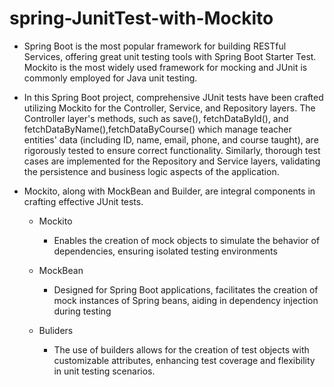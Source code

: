 # spring-JunitTest-with-Mockito

* Spring Boot is the most popular framework for building RESTful Services, offering great unit testing tools with Spring Boot Starter Test. Mockito is the most widely used framework for mocking and JUnit is commonly employed for Java unit testing.

* In this Spring Boot project, comprehensive JUnit tests have been crafted utilizing Mockito for the Controller, Service, and Repository layers. The Controller layer's methods, such as save(), fetchDataById(), and fetchDataByName(),fetchDataByCourse() which manage teacher entities' data (including ID, name, email, phone, and course taught), are rigorously tested to ensure correct functionality. Similarly, thorough test cases are implemented for the Repository and Service layers, validating the persistence and business logic aspects of the application.

* Mockito, along with MockBean and Builder, are integral components in crafting effective JUnit tests.

    * Mockito
        - Enables the creation of mock objects to simulate the behavior of dependencies, ensuring isolated testing environments 

    * MockBean   
        - Designed for Spring Boot applications, facilitates the creation of mock instances of Spring beans, aiding in dependency injection during testing

    * Buliders
        - The use of builders allows for the creation of test objects with customizable attributes, enhancing test coverage and flexibility in unit testing scenarios.
 
